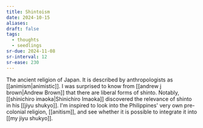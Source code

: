 ```yaml
---
title: Shintoism
date: 2024-10-15
aliases: 
draft: false
tags:
  - thoughts
  - seedlings
sr-due: 2024-11-08
sr-interval: 12
sr-ease: 230
---
```

The ancient religion of Japan. It is described by anthropologists as [[animism|animistic]]. I was surprised to know from [[andrew j brown|Andrew Brown]] that there are liberal forms of shinto. Notably, [[shinichiro imaoka|Shinichiro Imaoka]] discovered the relevance of shinto in his [[jiyu shukyo]]. I'm inspired to look into the Philippines' very own pre-colonial religion, [[anitism]], and see whether it is possible to integrate it into [[my jiyu shukyo]].
